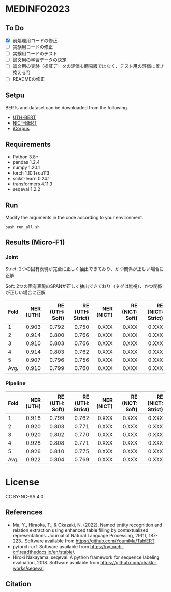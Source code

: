 # MEDINFO2023

## To Do

- [x] 前処理用コードの修正
- [ ] 実験用コードの修正
- [ ] 実験用コードのテスト
- [ ] 論文用の学習データの決定
- [ ] 論文用の実験（検証データの評価も簡易版ではなく、テスト用の評価に置き換える?）
- [ ] READMEの修正

## Setpu

BERTs and dataset can be downloaded from the following.
- [UTH-BERT](https://ai-health.m.u-tokyo.ac.jp/home/research/uth-bert)
- [NICT-BERT](https://alaginrc.nict.go.jp/nict-bert/index.html)
- [iCorpus](https://ai-health.m.u-tokyo.ac.jp/home/research/corpus)

## Requirements

- Python 3.8+
- pandas 1.2.4
- numpy 1.20.1
- torch 1.10.1+cu113
- scikit-learn 0.24.1
- transformers 4.11.3
- seqeval 1.2.2

## Run

Modify the arguments in the code according to your environment.

```
bash run_all.sh
```

## Results (Micro-F1)

### Joint

Strict: 2つの固有表現が完全に正しく抽出できており、かつ関係が正しい場合に正解

Soft: 2つの固有表現のSPANが正しく抽出できており（タグは無視）、かつ関係が正しい場合に正解

| Fold | NER (UTH) |RE (UTH: Soft)| RE (UTH: Strict)| NER (NICT) |RE (NICT: Soft)|RE (NICT: Strict)|
|:---|---:|---:|---:|---:|---:|---:|
|1 |0.903|0.792|0.750|0.XXX|0.XXX|0.XXX|
|2 |0.914|0.800|0.766|0.XXX|0.XXX|0.XXX|
|3 |0.910|0.803|0.766|0.XXX|0.XXX|0.XXX|
|4 |0.914|0.803|0.762|0.XXX|0.XXX|0.XXX|
|5 |0.907|0.796|0.756|0.XXX|0.XXX|0.XXX|
|Avg. |0.910|0.799|0.760|0.XXX|0.XXX|0.XXX|

### Pipeline

| Fold | NER (UTH) |RE (UTH: Soft)| RE (UTH: Strict)| NER (NICT) |RE (NICT: Soft)|RE (NICT: Strict)|
|:---|---:|---:|---:|---:|---:|---:|
|1 |0.916|0.799|0.762|0.XXX|0.XXX|0.XXX|
|2 |0.920|0.803|0.771|0.XXX|0.XXX|0.XXX|
|3 |0.920|0.802|0.770|0.XXX|0.XXX|0.XXX|
|4 |0.928|0.808|0.771|0.XXX|0.XXX|0.XXX|
|5 |0.926|0.810|0.775|0.XXX|0.XXX|0.XXX|
|Avg. |0.922|0.804|0.769|0.XXX|0.XXX|0.XXX|

# License
CC BY-NC-SA 4.0

## References

- Ma, Y., Hiraoka, T., & Okazaki, N. (2022). Named entity recognition and relation extraction using enhanced table filling by contextualized representations. Journal of Natural Language Processing, 29(1), 187-223.. Software available from https://github.com/YoumiMa/TablERT.
- pytorch-crf. Software available from https://pytorch-crf.readthedocs.io/en/stable/.
- Hiroki Nakayama. seqeval: A python framework for sequence labeling evaluation, 2018. Software available from https://github.com/chakki-works/seqeval.

## Citation

```
```
